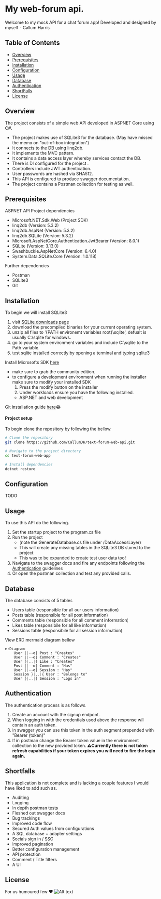# My web-forum api.

Welcome to my mock API for a chat forum app!
Developed and designed by myself - Callum Harris

## Table of Contents

- [Overview](#overview)
- [Prerequisites](#prerequisites)
- [Installation](#installation)
- [Configuration](#configuration)
- [Usage](#usage)
- [Database](#database)
- [Authentication](#authentication)
- [ShortFalls](#shortfalls)
- [License](#license)

## Overview

The project consists of a simple web API developed in ASPNET Core using C#.

- The project makes use of SQLite3 for the database. (May have missed the memo on "out-of-box integration")
- It connects to the DB using linq2db.
- It implements the MVC pattern.
- It contains a data access layer whereby services contact the DB.
- There is DI configured for the project .
- Controllers include JWT authentication.
- User passwords are hashed via SHA512.
- This API is configured to produce swagger documentation. 
- The project contains a Postman collection for testing as well.

## Prerequisites

ASPNET API Project dependencies

- Microsoft.NET.Sdk.Web (Project SDK)
- linq2db (Version: 5.3.2)
- linq2db.AspNet (Version: 5.3.2)
- linq2db.SQLite (Version: 5.3.2)
- Microsoft.AspNetCore.Authentication.JwtBearer (Version: 8.0.1)
- SQLite (Version: 3.13.0)
- Swashbuckle.AspNetCore (Version: 6.4.0)
- System.Data.SQLite.Core (Version: 1.0.118)

Further dependencies

- Postman
- SQLite3
- Git

## Installation

To begin we will install SQLite3
1. visit [SQLite downloads page](https://www.sqlite.org/download.html)
2. download the precompiled binaries for your current operating system.
3. unzip all files to '{PATH environemt variables root}\sqlite', defualt is usually C:\sqlite for windows.
4. go to your system environment variables and include C:\sqlite to the Path variable.
5. test sqlite installed correctly by opening a terminal and typing sqlite3

Install Microsofts SDK [here](https://visualstudio.microsoft.com/downloads/)
- make sure to grab the community edition.
- to configure a development environment when running the installer make sure to modify your installed SDK
    1. Press the modify button on the installer
    2. Under workloads ensure you have the following installed.
    -  ASP.NET and web development

Git installation guide [here](https://git-scm.com/book/en/v2/Getting-Started-Installing-Git)😂

#### Project setup

To begin clone the repository by following the bellow.
```bash
# Clone the repository
git clone https://github.com/CallumJH/text-forum-web-api.git

# Navigate to the project directory
cd text-forum-web-app

# Install dependencies
dotnet restore
```

## Configuration
TODO

## Usage
To use this API do the following.

1. Set the startup project to the program.cs file
2. Run the project 
    - (note the GenerateDatabase.cs file under /DataAccessLayer)
    - This will create any missing tables in the SQLite3 DB stored to the project
    - This was to be expanded to create test user data too!
3. Navigate to the swagger docs and fire any endpoints following the [Authentication](#authentication) guidelines
4. Or open the postman collection and test any provided calls.

## Database
The database consists of 5 tables
- Users table (responsible for all our users information)
- Posts table (responsible for all post information)
- Comments table (responsible for all comment information)
- Likes table (responsibile for all like information)
- Sessions table (responsibile for all session information)

View ERD mermaid diagram bellow

```mermaid
erDiagram
    User ||--o{ Post : "Creates"
    User ||--o{ Comment : "Creates"
    User }|..|{ Like : "Creates"
    Post ||--o{ Comment : "Has"
    User ||--o{ Session : "Has"
    Session }|..|{ User : "Belongs to"
    User }|..|{ Session : "Logs in"
```

## Authentication
The authentication process is as follows.

1. Create an account with the signup endpont.
2. When logging in with the credentials used above the response will contain an auth token.
3. In swagger you can use this token in the auth segment prepended with "Bearer {token}"
4. If in postman change the Bearer token value in the environment collection to the new provided token.
<b>⚠Currently there is not token refresh capabilities if your token expires you will need to fire the login again.</b>  

## Shortfalls

This application is not complete and is lacking a couple features 
I would have liked to add such as.

- Auditing
- Logging
- In depth postman tests
- Fleshed out swagger docs
- Bug trackings
- Improved code flow
- Secured Auth values from configurations
- A SQL database + adapter settings
- Socials sign in / SSO
- Improved pagination
- Better configuration management
- API protection
- Comment / Title filters
- A UI

## License

For us humoured few ❤ 
![Alt text](https://m.media-amazon.com/images/I/61GSC7FWWtL._AC_UF894,1000_QL80_.jpg "a title")